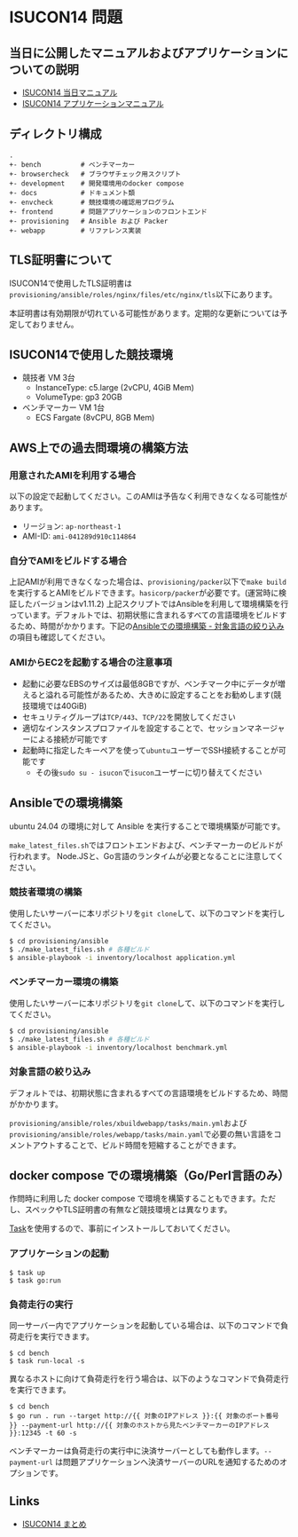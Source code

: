 # ISUCON14 問題

## 当日に公開したマニュアルおよびアプリケーションについての説明

- [ISUCON14 当日マニュアル](./docs/manual.md)
- [ISUCON14 アプリケーションマニュアル](./docs/ISURIDE.md)

## ディレクトリ構成

```
.
+- bench          # ベンチマーカー
+- browsercheck   # ブラウザチェック用スクリプト
+- development    # 開発環境用のdocker compose
+- docs           # ドキュメント類
+- envcheck       # 競技環境の確認用プログラム
+- frontend       # 問題アプリケーションのフロントエンド
+- provisioning   # Ansible および Packer
+- webapp         # リファレンス実装
```

## TLS証明書について

ISUCON14で使用したTLS証明書は`provisioning/ansible/roles/nginx/files/etc/nginx/tls`以下にあります。

本証明書は有効期限が切れている可能性があります。定期的な更新については予定しておりません。

## ISUCON14で使用した競技環境

- 競技者 VM 3台
  - InstanceType: c5.large (2vCPU, 4GiB Mem)
  - VolumeType: gp3 20GB
- ベンチマーカー VM 1台
  - ECS Fargate (8vCPU, 8GB Mem)

## AWS上での過去問環境の構築方法

### 用意されたAMIを利用する場合

以下の設定で起動してください。このAMIは予告なく利用できなくなる可能性があります。
- リージョン: `ap-northeast-1`
- AMI-ID: `ami-041289d910c114864`

### 自分でAMIをビルドする場合

上記AMIが利用できなくなった場合は、`provisioning/packer`以下で`make build`を実行するとAMIをビルドできます。`hasicorp/packer`が必要です。(運営時に検証したバージョンはv1.11.2)
上記スクリプトではAnsibleを利用して環境構築を行っています。デフォルトでは、初期状態に含まれるすべての言語環境をビルドするため、時間がかかります。下記の[Ansibleでの環境構築 - 対象言語の絞り込み](#)の項目も確認してください。

### AMIからEC2を起動する場合の注意事項

- 起動に必要なEBSのサイズは最低8GBですが、ベンチマーク中にデータが増えると溢れる可能性があるため、大きめに設定することをお勧めします(競技環境では40GiB)
- セキュリティグループは`TCP/443`、`TCP/22`を開放してください
- 適切なインスタンスプロファイルを設定することで、セッションマネージャーによる接続が可能です
- 起動時に指定したキーペアを使って`ubuntu`ユーザーでSSH接続することが可能です
  - その後`sudo su - isucon`で`isucon`ユーザーに切り替えてください

## Ansibleでの環境構築

ubuntu 24.04 の環境に対して Ansible を実行することで環境構築が可能です。

`make_latest_files.sh`ではフロントエンドおよび、ベンチマーカーのビルドが行われます。 Node.JSと、Go言語のランタイムが必要となることに注意してください。

### 競技者環境の構築

使用したいサーバーに本リポジトリを`git clone`して、以下のコマンドを実行してください。

```sh
$ cd provisioning/ansible
$ ./make_latest_files.sh # 各種ビルド
$ ansible-playbook -i inventory/localhost application.yml
```

### ベンチマーカー環境の構築

使用したいサーバーに本リポジトリを`git clone`して、以下のコマンドを実行してください。

```sh
$ cd provisioning/ansible
$ ./make_latest_files.sh # 各種ビルド
$ ansible-playbook -i inventory/localhost benchmark.yml
```

### 対象言語の絞り込み

デフォルトでは、初期状態に含まれるすべての言語環境をビルドするため、時間がかかります。

`provisioning/ansible/roles/xbuildwebapp/tasks/main.yml`および`provisioning/ansible/roles/webapp/tasks/main.yaml`で必要の無い言語をコメントアウトすることで、ビルド時間を短縮することができます。

## docker compose での環境構築（Go/Perl言語のみ）

作問時に利用した docker compose で環境を構築することもできます。ただし、スペックやTLS証明書の有無など競技環境とは異なります。

[Task](https://taskfile.dev/)を使用するので、事前にインストールしておいてください。

### アプリケーションの起動
```
$ task up
$ task go:run
```

### 負荷走行の実行

同一サーバー内でアプリケーションを起動している場合は、以下のコマンドで負荷走行を実行できます。
```
$ cd bench
$ task run-local -s
```

異なるホストに向けて負荷走行を行う場合は、以下のようなコマンドで負荷走行を実行できます。
```
$ cd bench
$ go run . run --target http://{{ 対象のIPアドレス }}:{{ 対象のポート番号 }} --payment-url http://{{ 対象のホストから見たベンチマーカーのIPアドレス }}:12345 -t 60 -s 
```

ベンチマーカーは負荷走行の実行中に決済サーバーとしても動作します。`--payment-url` は問題アプリケーションへ決済サーバーのURLを通知するためのオプションです。

## Links

- [ISUCON14 まとめ](https://isucon.net/archives/58818382.html)